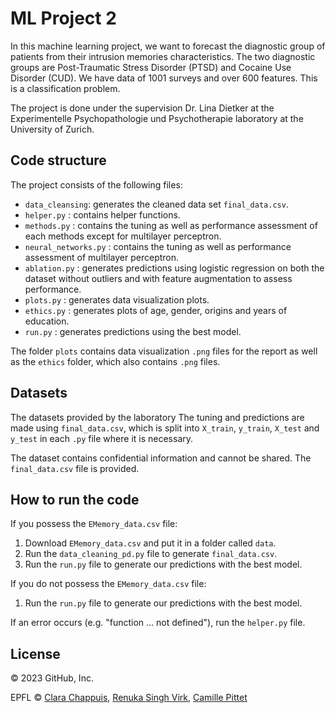 # ML Project 2
In this machine learning project, we want to forecast the diagnostic group of patients from their intrusion memories characteristics. 
The two diagnostic groups are Post-Traumatic Stress Disorder (PTSD) and Cocaine Use Disorder (CUD). 
We have data of 1001 surveys and over 600 features. 
This is a classification problem. 


The project is done under the supervision Dr. Lina Dietker at the Experimentelle Psychopathologie und Psychotherapie laboratory at the University of Zurich.


## Code structure
The project consists of the following files:
- `data_cleansing`: generates the cleaned data set `final_data.csv`.
- `helper.py` : contains helper functions.
- `methods.py` : contains the tuning as well as performance assessment of each methods except for multilayer perceptron.
- `neural_networks.py` : contains the tuning as well as performance assessment of multilayer perceptron. 
- `ablation.py` : generates predictions using logistic regression on both the dataset without outliers and with feature augmentation to assess performance.
- `plots.py` : generates data visualization plots.
- `ethics.py` : generates plots of age, gender, origins and years of education.
- `run.py` : generates predictions using the best model.

  
The folder `plots` contains data visualization `.png` files for the report as well as the `ethics` folder, which also contains `.png` files.

## Datasets
The datasets provided by the laboratory
The tuning and predictions are made using `final_data.csv`, which is split into `X_train`, `y_train`, `X_test` and `y_test` in each `.py` file where it is necessary.

The dataset contains confidential information and cannot be shared.
The `final_data.csv` file is provided.

## How to run the code 
If you possess the `EMemory_data.csv` file:
1. Download `EMemory_data.csv` and put it in a folder called `data`.
2. Run the `data_cleaning_pd.py` file to generate `final_data.csv`.   
3. Run the `run.py` file to generate our predictions with the best model.  

If you do not possess the `EMemory_data.csv` file:
1. Run the `run.py` file to generate our predictions with the best model.

   
If an error occurs (e.g. "function ... not defined"), run the `helper.py` file.

## License
© 2023 GitHub, Inc.


EPFL © [Clara Chappuis](https://github.com/clarachappuis), [Renuka Singh Virk](https://github.com/renukasinghvirk), [Camille Pittet](https://github.com/camicc)

